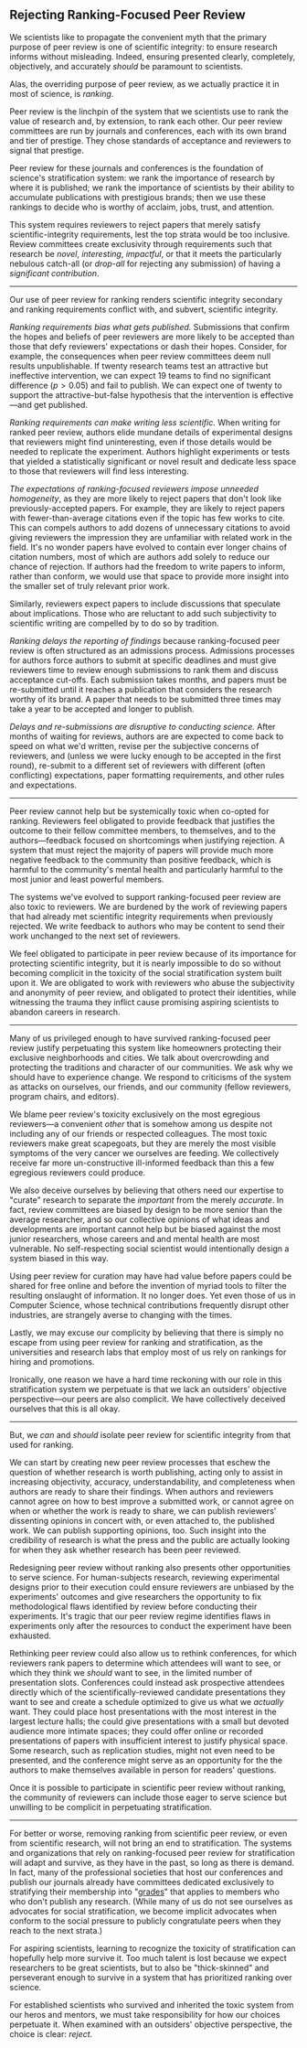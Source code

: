 ## Rejecting Ranking-Focused Peer Review

We scientists like to propagate the convenient myth that the primary purpose of peer review is one of scientific integrity: to ensure research informs without misleading. Indeed, ensuring presented clearly, completely, objectively, and accurately *should* be paramount to scientists.

Alas, the overriding purpose of peer review, as we actually practice it in most of science, is *ranking*.

Peer review is the linchpin of the system that we scientists use to rank the value of research and, by extension, to rank each other. Our peer review committees are run by journals and conferences, each with its own brand and tier of prestige. They chose standards of acceptance and reviewers to signal that prestige.

Peer review for these journals and conferences is the foundation of science's stratification system: we rank the importance of research by where it is published; we rank the importance of scientists by their ability to accumulate publications with prestigious brands; then we use these rankings to decide who is worthy of acclaim, jobs, trust, and attention.

This system requires reviewers to reject papers that merely satisfy scientific-integrity requirements, lest the top strata would be too inclusive. Review committees create exclusivity through requirements such that research be *novel*, *interesting*, *impactful*, or that it meets the particularly nebulous catch-all (or *drop-all* for rejecting any submission) of having a *significant contribution*.

<!-- Ranking conflicts with integrity -->
---

Our use of peer review for ranking renders scientific integrity secondary and ranking requirements conflict with, and subvert, scientific integrity.

*Ranking requirements bias what gets published.* Submissions that confirm the hopes and beliefs of peer reviewers are more likely to be accepted than those that defy reviewers' expectations or dash their hopes. Consider, for example, the consequences when peer review committees deem null results unpublishable. If twenty research teams test an attractive but ineffective intervention, we can expect 19 teams to find no significant difference ($p>0.05$) and fail to publish. We can expect one of twenty to support the attractive-but-false hypothesis that the intervention is effective—and get published.

*Ranking requirements can make writing less scientific.* When writing for ranked peer review, authors elide mundane details of experimental designs that reviewers might find uninteresting, even if those details would be needed to replicate the experiment. Authors highlight experiments or tests that yielded a statistically significant or novel result and dedicate less space to those that reviewers will find less interesting.

*The expectations of ranking-focused reviewers impose unneeded homogeneity*, as they are more likely to reject papers that don't look like previously-accepted papers. For example, they are likely to reject papers with fewer-than-average citations even if the topic has few works to cite. This can compels authors to add dozens of unnecessary citations to avoid giving reviewers the impression they are unfamiliar with related work in the field. It's no wonder papers have evolved to contain ever longer chains of citation numbers, most of which are authors add solely to reduce our chance of rejection. If authors had the freedom to write papers to inform, rather than conform, we would use that space to provide more insight into the smaller set of truly relevant prior work.

Similarly, reviewers expect papers to include discussions that speculate about implications. Those who are reluctant to add such  subjectivity to scientific writing are compelled by to do so by tradition.

*Ranking delays the reporting of findings* because ranking-focused peer review is often structured as an admissions process. Admissions processes for authors force authors to submit at specific deadlines and must give reviewers time to review enough submissions to rank them and discuss acceptance cut-offs. Each submission takes months, and papers must be re-submitted until it reaches a publication that considers the research worthy of its brand. A paper that needs to be submitted three times may take a year to be accepted and longer to publish.

*Delays and re-submissions are disruptive to conducting science.* After months of waiting for reviews, authors are are expected to come back to speed on what we'd written, revise per the subjective concerns of reviewers, and (unless we were lucky enough to be accepted in the first round), re-submit to a different set of reviewers with different (often conflicting) expectations, paper formatting requirements, and other rules and expectations.

---

Peer review cannot help but be systemically toxic when co-opted for ranking. Reviewers feel obligated to provide feedback that justifies the outcome to their fellow committee members, to themselves, and to the authors—feedback focused on shortcomings when justifying rejection. A system that must reject the majority of papers will provide much more negative feedback to the community than positive feedback, which is harmful to the community's mental health and particularly harmful to the most junior and least powerful members.

The systems we've evolved to support ranking-focused peer review are also toxic to reviewers. We are burdened by the work of reviewing papers that had already met scientific integrity requirements when previously rejected. We write feedback to authors who may be content to send their work unchanged to the next set of reviewers.

We feel obligated to participate in peer review because of its importance for protecting scientific integrity, but it is nearly impossible to do so without becoming complicit in the toxicity of the social stratification system built upon it. We are obligated to work with reviewers who abuse the subjectivity and anonymity of peer review, and obligated to protect their identities, while witnessing the trauma they inflict cause promising aspiring scientists to abandon careers in research.

<!-- The lies we tell ourselves -->
<!-- #### Facing the truth about ranking -->
---

<!-- Metaphor of gated community and of NIMBY construction limits -->
Many of us privileged enough to have survived ranking-focused peer review justify perpetuating this system like homeowners protecting their exclusive neighborhoods and cities. We talk about overcrowding and protecting the traditions and character of our communities. We ask why we should have to experience change. We respond to criticisms of the system as attacks on ourselves, our friends, and our community (fellow reviewers, program chairs, and editors).

We blame peer review's toxicity exclusively on the most egregious reviewers—a convenient *other* that is somehow among us despite not including any of our friends or respected colleagues. The most toxic reviewers make great scapegoats, but they are merely the most visible symptoms of the very cancer we ourselves are feeding. We collectively receive far more un-constructive ill-informed feedback than this a few egregious reviewers could produce.

We also deceive ourselves by believing that others need our expertise to "curate" research to separate the *important* from the merely *accurate*. In fact, review committees are biased by design to be more senior than the average researcher, and so our collective opinions of what ideas and developments are important cannot help but be biased against the most junior researchers, whose careers and and mental health are most vulnerable. No self-respecting social scientist would intentionally design a system biased in this way.

Using peer review for curation may have had value before papers could be shared for free online and before the invention of myriad tools to filter the resulting onslaught of information. It no longer does. Yet even those of us in Computer Science, whose technical contributions frequently disrupt other industries, are strangely averse to changing with the times.

Lastly, we may excuse our complicity by believing that there is simply no escape from using peer review for ranking and stratification, as the universities and research labs that employ most of us rely on rankings for hiring and promotions.

Ironically, one reason we have a hard time reckoning with our role in this stratification system we perpetuate is that we lack an outsiders' objective perspective—our peers are also complicit. We have collectively deceived ourselves that this is all okay.

<!-- But we can -->
---

But, we *can* and *should* isolate peer review for scientific integrity from that used for ranking.

We can start by creating new peer review processes that eschew the question of whether research is worth publishing, acting only to assist in increasing objectivity, accuracy, understandability, and completeness when authors are ready to share their findings. When authors and reviewers cannot agree on how to best improve a submitted work, or cannot agree on when or whether the work is ready to share, we can publish reviewers' dissenting opinions in concert with, or even attached to, the published work. We can publish supporting opinions, too. Such insight into the credibility of research is what the press and the public are actually looking for when they ask whether research has been peer reviewed.

Redesigning peer review without ranking also presents other opportunities to serve science. For human-subjects research, reviewing experimental designs prior to their execution could ensure reviewers are unbiased by the experiments' outcomes and give researchers the opportunity to fix methodological flaws identified by review before conducting their experiments. It's tragic that our peer review regime identifies flaws in experiments only after the resources to conduct the experiment have been exhausted.

Rethinking peer review could also allow us to rethink conferences, for which reviewers rank papers to determine which attendees will want to see, or which they think we *should* want to see, in the limited number of presentation slots. Conferences could instead ask prospective attendees directly which of the scientifically-reviewed candidate presentations they want to see and create a schedule optimized to give us what we *actually* want. They could place host presentations with the most interest in the largest lecture halls; the could give presentations with a small but devoted audience more intimate spaces; they could offer online or recorded presentations of papers with insufficient interest to justify physical space. Some research, such as replication studies, might not even need to be presented, and the conference might serve as an opportunity for the the authors to make themselves available in person for readers' questions.

Once it is possible to participate in scientific peer review without ranking, the community of reviewers can include those eager to serve science but unwilling to be complicit in perpetuating stratification.

---

For better or worse, removing ranking from scientific peer review, or even from scientific research, will not bring an end to stratification. The systems and organizations that rely on ranking-focused peer review for stratification will adapt and survive, as they have in the past, so long as there is demand. In fact, many of the professional societies that host our conferences and publish our journals already have committees dedicated exclusively to stratifying their membership into "[grades](https://awards.acm.org/advanced-member-grades)" that applies to members who who don't publish any research. (While many of us do not see ourselves as advocates for social stratification, we become implicit advocates when conform to the social pressure to publicly congratulate peers when they reach to the next strata.)

For aspiring scientists, learning to recognize the toxicity of stratification can hopefully help more survive it. Too much talent is lost because we expect researchers to be great scientists, but to also be "thick-skinned" and perseverant enough to survive in a system that has prioritized ranking over science.

For established scientists who survived and inherited the toxic system from our heros and mentors, we must take responsibility for how our choices perpetuate it. When examined with an outsiders' objective perspective, the choice is clear: *reject*.

<!-- em — , en – -->

